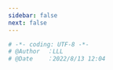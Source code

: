 ```yaml
---
sidebar: false
next: false
---
```

<BlogInfo/>






```python
# -*- coding: UTF-8 -*-                            
# @Author  ：LLL                         
# @Date    ：2022/8/13 12:04  

```






<ActionBox />
        
<style>#top-box {margin-top:0.5rem!important;}</style>